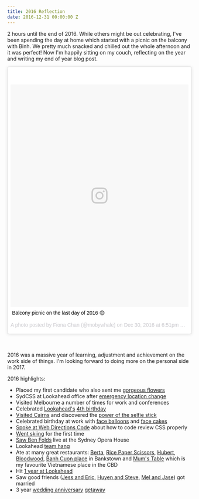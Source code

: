 ```yaml
---
title: 2016 Reflection
date: 2016-12-31 00:00:00 Z
---
```


2 hours until the end of 2016. While others might be out celebrating, I've been spending the day at home which started with a picnic on the balcony with Binh. We pretty much snacked and chilled out the whole afternoon and it was perfect! Now I'm happily sitting on my couch, reflecting on the year and writing my end of year blog post.

<blockquote class="instagram-media" data-instgrm-captioned data-instgrm-version="7" style=" background:#FFF; border:0; border-radius:3px; box-shadow:0 0 1px 0 rgba(0,0,0,0.5),0 1px 10px 0 rgba(0,0,0,0.15); margin: 1px; max-width:658px; padding:0; width:99.375%; width:-webkit-calc(100% - 2px); width:calc(100% - 2px);"><div style="padding:8px;"> <div style=" background:#F8F8F8; line-height:0; margin-top:40px; padding:62.4537037037037% 0; text-align:center; width:100%;"> <div style=" background:url(data:image/png;base64,iVBORw0KGgoAAAANSUhEUgAAACwAAAAsCAMAAAApWqozAAAABGdBTUEAALGPC/xhBQAAAAFzUkdCAK7OHOkAAAAMUExURczMzPf399fX1+bm5mzY9AMAAADiSURBVDjLvZXbEsMgCES5/P8/t9FuRVCRmU73JWlzosgSIIZURCjo/ad+EQJJB4Hv8BFt+IDpQoCx1wjOSBFhh2XssxEIYn3ulI/6MNReE07UIWJEv8UEOWDS88LY97kqyTliJKKtuYBbruAyVh5wOHiXmpi5we58Ek028czwyuQdLKPG1Bkb4NnM+VeAnfHqn1k4+GPT6uGQcvu2h2OVuIf/gWUFyy8OWEpdyZSa3aVCqpVoVvzZZ2VTnn2wU8qzVjDDetO90GSy9mVLqtgYSy231MxrY6I2gGqjrTY0L8fxCxfCBbhWrsYYAAAAAElFTkSuQmCC); display:block; height:44px; margin:0 auto -44px; position:relative; top:-22px; width:44px;"></div></div> <p style=" margin:8px 0 0 0; padding:0 4px;"> <a href="https://www.instagram.com/p/BOqldZng0ef/" style=" color:#000; font-family:Arial,sans-serif; font-size:14px; font-style:normal; font-weight:normal; line-height:17px; text-decoration:none; word-wrap:break-word;" target="_blank">Balcony picnic on the last day of 2016 😊</a></p> <p style=" color:#c9c8cd; font-family:Arial,sans-serif; font-size:14px; line-height:17px; margin-bottom:0; margin-top:8px; overflow:hidden; padding:8px 0 7px; text-align:center; text-overflow:ellipsis; white-space:nowrap;">A photo posted by Fiona Chan (@mobywhale) on <time style=" font-family:Arial,sans-serif; font-size:14px; line-height:17px;" datetime="2016-12-31T02:51:11+00:00">Dec 30, 2016 at 6:51pm PST</time></p></div></blockquote>
<script async defer src="//platform.instagram.com/en_US/embeds.js"></script>
<br><br>

2016 was a massive year of learning, adjustment and achievement on the work side of things. I'm looking forward to doing more on the personal side in 2017.

2016 highlights:

* Placed my first candidate who also sent me [gorgeous flowers](https://www.instagram.com/p/BA02JRVC2s7/)
* SydCSS at Lookahead office after [emergency location change](http://fionachan.net/2016/02/I-love-our-community.html)
* Visited Melbourne a number of times for work and conferences
* Celebrated [Lookahead's](https://www.instagram.com/p/BCoRZi2i2oi/) [4th birthday](https://www.instagram.com/p/BCpLWdHC2nd/)
* [Visited Cairns](https://www.instagram.com/p/BGnyNKSC2iA/) and discovered the [power of the selfie stick](https://www.instagram.com/p/BGlZxHKi2oy/)
* Celebrated birthday at work with [face balloons](https://www.instagram.com/p/BIJPDM7AdQV/) and [face cakes](https://www.instagram.com/p/BIJPHKqAnx_/)
* [Spoke at Web Directions Code](https://www.instagram.com/p/BIjAqgeAhxb/) about how to code review CSS properly
* [Went skiing](https://www.instagram.com/p/BJFOmsBAgKO/) for the first time
* [Saw Ben Folds](https://www.instagram.com/p/BJVMyHkA9Bm/) live at the Sydney Opera House
* Lookahead [team hang](https://www.instagram.com/p/BLhqCsQAVhu/)
* Ate at many great restaurants: [Berta](https://www.instagram.com/p/BEx-9Yzi2jh/), [Rice Paper Scissors](https://www.instagram.com/p/BHUvNBaAU6M/), [Hubert](https://www.instagram.com/p/BHhYfWHAIU-/), [Bloodwood](https://www.instagram.com/p/BOGPj8gAk5X/), [Banh Cuon place](https://www.instagram.com/p/BDcVX5wC2o-/) in Bankstown and [Mum's Table](https://www.instagram.com/p/BMUdSO8gl0L/) which is my favourite Vietnamese place in the CBD
* Hit [1 year at Lookahead](http://fionachan.net/2016/11/one-year-on.html)
* Saw good friends ([Jess and Eric](https://www.instagram.com/p/BEBM9jAC2kk/), [Huyen and Steve](https://www.instagram.com/p/BKdSMMEAxU7/), [Mel and Jase](https://www.instagram.com/p/BNTsv4igw5u/)) got married
* 3 year [wedding anniversary](https://www.instagram.com/p/BNlia5_AppS/) [getaway](https://www.instagram.com/p/BNk7LUlAgVD/)
